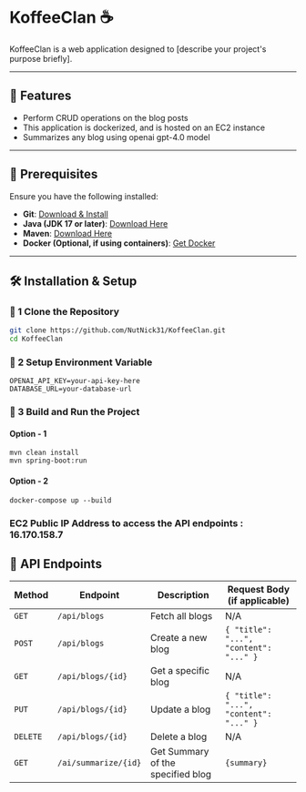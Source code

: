 # KoffeeClan ☕  

KoffeeClan is a web application designed to [describe your project's purpose briefly].  

---

## 🚀 Features  
- Perform CRUD operations on the blog posts 
- This application is dockerized, and is hosted on an EC2 instance
- Summarizes any blog using openai gpt-4.0 model

---

## 📌 Prerequisites  

Ensure you have the following installed:  
- **Git**: [Download & Install](https://git-scm.com/downloads)  
- **Java (JDK 17 or later)**: [Download Here](https://adoptopenjdk.net/)  
- **Maven**: [Download Here](https://maven.apache.org/download.cgi)  
- **Docker (Optional, if using containers)**: [Get Docker](https://www.docker.com/)  

---

## 🛠️ Installation & Setup  

### 🔹 1️ Clone the Repository  
```bash
git clone https://github.com/NutNick31/KoffeeClan.git
cd KoffeeClan
```

### 🔹 2 Setup Environment Variable
```
OPENAI_API_KEY=your-api-key-here
DATABASE_URL=your-database-url
```

### 🔹 3 Build and Run the Project
#### Option - 1
```
mvn clean install
mvn spring-boot:run
```

#### Option - 2
```
docker-compose up --build
```

### EC2 Public IP Address to access the API endpoints : 16.170.158.7

## 📌 API Endpoints

| Method   | Endpoint           | Description                 | Request Body (if applicable) |
|----------|-------------------|-----------------------------|------------------------------|
| `GET`    | `/api/blogs`      | Fetch all blogs            | N/A                          |
| `POST`   | `/api/blogs`      | Create a new blog          | `{ "title": "...", "content": "..." }` |
| `GET`    | `/api/blogs/{id}` | Get a specific blog        | N/A                          |
| `PUT`    | `/api/blogs/{id}` | Update a blog              | `{ "title": "...", "content": "..." }` |
| `DELETE` | `/api/blogs/{id}` | Delete a blog              | N/A                          |
| `GET`    | `/ai/summarize/{id}`|Get Summary of the specified blog| `{summary}`             |


